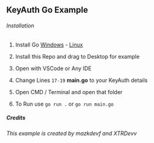 ## KeyAuth Go Example

###### Installation

1. Install Go [Windows](https://go.dev/dl/go1.18.2.windows-amd64.msi) - [Linux](https://go.dev/dl/go1.18.2.linux-amd64.tar.gz)
  
2. Install this Repo and drag to Desktop for example
  
3. Open with VSCode or Any IDE
  
4. Change Lines `17-19` **main.go** to your KeyAuth details
  
5. Open CMD / Terminal and open that folder
  
6. To Run use `go run .` or `go run main.go`
  

##### Credits

###### This example is created by mazkdevf and XTRDevv